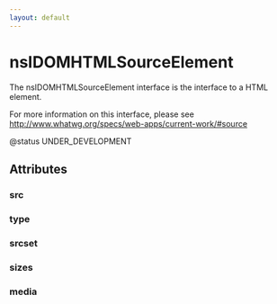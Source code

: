 ```yaml
---
layout: default
---
```


# nsIDOMHTMLSourceElement #
  
The nsIDOMHTMLSourceElement interface is the interface to a HTML  
<source> element.  
  
For more information on this interface, please see  
http://www.whatwg.org/specs/web-apps/current-work/#source  
  
@status UNDER_DEVELOPMENT  
  

## Attributes ##

### src ###

### type ###

### srcset ###

### sizes ###

### media ###
